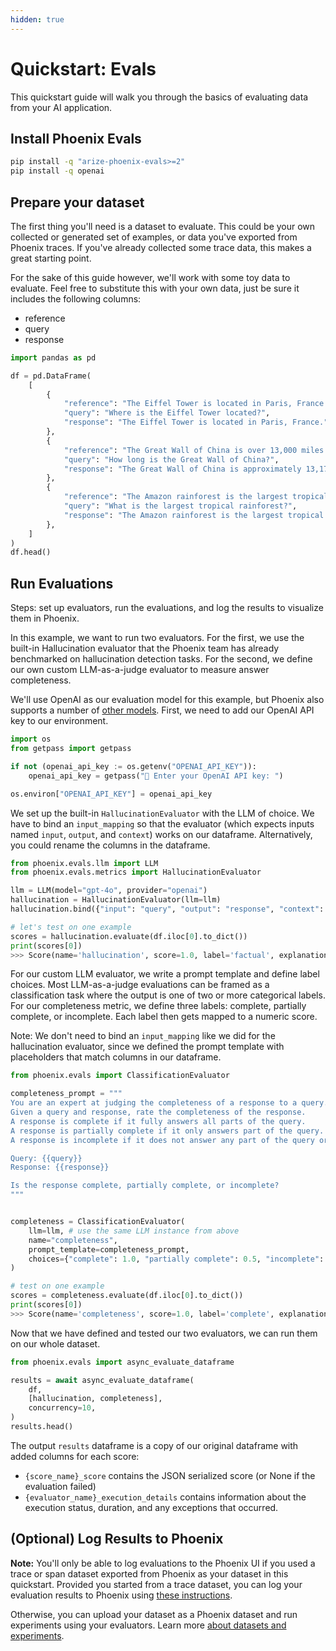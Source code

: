 ```yaml
---
hidden: true
---
```


# Quickstart: Evals

This quickstart guide will walk you through the basics of evaluating data from your AI application.

## Install Phoenix Evals

```bash
pip install -q "arize-phoenix-evals>=2"
pip install -q openai
```

## Prepare your dataset

The first thing you'll need is a dataset to evaluate. This could be your own collected or generated set of examples, or data you've exported from Phoenix traces. If you've already collected some trace data, this makes a great starting point.

For the sake of this guide however, we'll work with some toy data to evaluate. Feel free to substitute this with your own data, just be sure it includes the following columns:

* reference
* query
* response

```python
import pandas as pd

df = pd.DataFrame(
    [
        {
            "reference": "The Eiffel Tower is located in Paris, France. It was constructed in 1889 as the entrance arch to the 1889 World's Fair.",
            "query": "Where is the Eiffel Tower located?",
            "response": "The Eiffel Tower is located in Paris, France.",
        },
        {
            "reference": "The Great Wall of China is over 13,000 miles long. It was built over many centuries by various Chinese dynasties to protect against nomadic invasions.",
            "query": "How long is the Great Wall of China?",
            "response": "The Great Wall of China is approximately 13,171 miles (21,196 kilometers) long.",
        },
        {
            "reference": "The Amazon rainforest is the largest tropical rainforest in the world. It covers much of northwestern Brazil and extends into Colombia, Peru and other South American countries.",
            "query": "What is the largest tropical rainforest?",
            "response": "The Amazon rainforest is the largest tropical rainforest in the world. It is home to the largest number of plant and animal species in the world.",
        },
    ]
)
df.head()
```

## Run Evaluations

Steps: set up evaluators, run the evaluations, and log the results to visualize them in Phoenix.&#x20;

In this example, we want to run two evaluators. For the first, we use the built-in Hallucination evaluator that the Phoenix team has already benchmarked on hallucination detection tasks. For the second, we define our own custom LLM-as-a-judge evaluator to measure answer completeness.

We'll use OpenAI as our evaluation model for this example, but Phoenix also supports a number of [other models](how-to-evals/configuring-the-llm/). First, we need to add our OpenAI API key to our environment.

```python
import os
from getpass import getpass

if not (openai_api_key := os.getenv("OPENAI_API_KEY")):
    openai_api_key = getpass("🔑 Enter your OpenAI API key: ")

os.environ["OPENAI_API_KEY"] = openai_api_key
```

We set up the built-in `HallucinationEvaluator` with the LLM of choice. We have to bind an `input_mapping` so that the evaluator (which expects inputs named `input`, `output`, and `context`) works on our dataframe. Alternatively, you could rename the columns in the dataframe.&#x20;

```python
from phoenix.evals.llm import LLM
from phoenix.evals.metrics import HallucinationEvaluator

llm = LLM(model="gpt-4o", provider="openai")
hallucination = HallucinationEvaluator(llm=llm)
hallucination.bind({"input": "query", "output": "response", "context": "reference"})

# let's test on one example
scores = hallucination.evaluate(df.iloc[0].to_dict())
print(scores[0])
>>> Score(name='hallucination', score=1.0, label='factual', explanation='The response correctly identifies the location of the Eiffel Tower as stated in the context.', metadata={'model': 'gpt-4o'}, kind='llm', direction='maximize')
```

For our custom LLM evaluator, we write a prompt template and define label choices. Most LLM-as-a-judge evaluations can be framed as a classification task where the output is one of two or more categorical labels. For our completeness metric, we define three labels: complete, partially complete, or incomplete. Each label then gets mapped to a numeric score.&#x20;

Note: We don't need to bind an `input_mapping` like we did for the hallucination evaluator, since we defined the prompt template with placeholders that match columns in our dataframe.&#x20;

```python
from phoenix.evals import ClassificationEvaluator

completeness_prompt = """
You are an expert at judging the completeness of a response to a query.
Given a query and response, rate the completeness of the response.
A response is complete if it fully answers all parts of the query.
A response is partially complete if it only answers part of the query.
A response is incomplete if it does not answer any part of the query or is not related to the query.

Query: {{query}}
Response: {{response}}

Is the response complete, partially complete, or incomplete?
"""


completeness = ClassificationEvaluator(
    llm=llm, # use the same LLM instance from above
    name="completeness",
    prompt_template=completeness_prompt,
    choices={"complete": 1.0, "partially complete": 0.5, "incomplete": 0.0},
)

# test on one example
scores = completeness.evaluate(df.iloc[0].to_dict())
print(scores[0])
>>> Score(name='completeness', score=1.0, label='complete', explanation='The response directly answers the query by specifying the location of the Eiffel Tower, which was the information requested.', metadata={'model': 'gpt-4o'}, kind='llm', direction='maximize')
```

Now that we have defined and tested our two evaluators, we can run them on our whole dataset.&#x20;

```python
from phoenix.evals import async_evaluate_dataframe

results = await async_evaluate_dataframe(
    df,
    [hallucination, completeness],
    concurrency=10,
)
results.head()
```

The output `results` dataframe is a copy of our original dataframe with added columns for each score:

* `{score_name}_score` contains the JSON serialized score (or None if the evaluation failed)
* `{evaluator_name}_execution_details` contains information about the execution status, duration, and any exceptions that occurred.

## (Optional) Log Results to Phoenix

**Note:** You'll only be able to log evaluations to the Phoenix UI if you used a trace or span dataset exported from Phoenix as your dataset in this quickstart. Provided you started from a trace dataset, you can log your evaluation results to Phoenix using [these instructions](https://arize.com/docs/phoenix/tracing/how-to-tracing/llm-evaluations).

Otherwise, you can upload your dataset as a Phoenix dataset and run experiments using your evaluators. Learn more [about datasets and experiments](broken-reference).&#x20;

